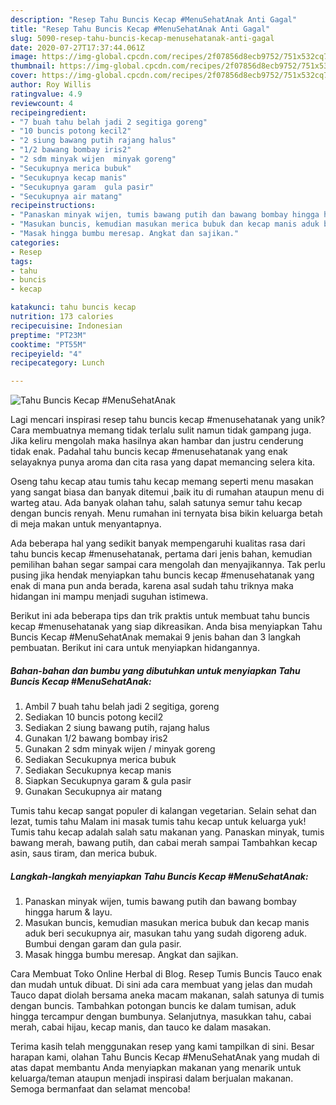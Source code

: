 ```yaml
---
description: "Resep Tahu Buncis Kecap #MenuSehatAnak Anti Gagal"
title: "Resep Tahu Buncis Kecap #MenuSehatAnak Anti Gagal"
slug: 5090-resep-tahu-buncis-kecap-menusehatanak-anti-gagal
date: 2020-07-27T17:37:44.061Z
image: https://img-global.cpcdn.com/recipes/2f07856d8ecb9752/751x532cq70/tahu-buncis-kecap-menusehatanak-foto-resep-utama.jpg
thumbnail: https://img-global.cpcdn.com/recipes/2f07856d8ecb9752/751x532cq70/tahu-buncis-kecap-menusehatanak-foto-resep-utama.jpg
cover: https://img-global.cpcdn.com/recipes/2f07856d8ecb9752/751x532cq70/tahu-buncis-kecap-menusehatanak-foto-resep-utama.jpg
author: Roy Willis
ratingvalue: 4.9
reviewcount: 4
recipeingredient:
- "7 buah tahu belah jadi 2 segitiga goreng"
- "10 buncis potong kecil2"
- "2 siung bawang putih rajang halus"
- "1/2 bawang bombay iris2"
- "2 sdm minyak wijen  minyak goreng"
- "Secukupnya merica bubuk"
- "Secukupnya kecap manis"
- "Secukupnya garam  gula pasir"
- "Secukupnya air matang"
recipeinstructions:
- "Panaskan minyak wijen, tumis bawang putih dan bawang bombay hingga harum &amp; layu."
- "Masukan buncis, kemudian masukan merica bubuk dan kecap manis aduk beri secukupnya air, masukan tahu yang sudah digoreng aduk. Bumbui dengan garam dan gula pasir."
- "Masak hingga bumbu meresap. Angkat dan sajikan."
categories:
- Resep
tags:
- tahu
- buncis
- kecap

katakunci: tahu buncis kecap 
nutrition: 173 calories
recipecuisine: Indonesian
preptime: "PT23M"
cooktime: "PT55M"
recipeyield: "4"
recipecategory: Lunch

---
```



![Tahu Buncis Kecap #MenuSehatAnak](https://img-global.cpcdn.com/recipes/2f07856d8ecb9752/751x532cq70/tahu-buncis-kecap-menusehatanak-foto-resep-utama.jpg)

Lagi mencari inspirasi resep tahu buncis kecap #menusehatanak yang unik? Cara membuatnya memang tidak terlalu sulit namun tidak gampang juga. Jika keliru mengolah maka hasilnya akan hambar dan justru cenderung tidak enak. Padahal tahu buncis kecap #menusehatanak yang enak selayaknya punya aroma dan cita rasa yang dapat memancing selera kita.

Oseng tahu kecap atau tumis tahu kecap memang seperti menu masakan yang sangat biasa dan banyak ditemui ,baik itu di rumahan ataupun menu di warteg atau. Ada banyak olahan tahu, salah satunya semur tahu kecap dengan buncis renyah. Menu rumahan ini ternyata bisa bikin keluarga betah di meja makan untuk menyantapnya.

Ada beberapa hal yang sedikit banyak mempengaruhi kualitas rasa dari tahu buncis kecap #menusehatanak, pertama dari jenis bahan, kemudian pemilihan bahan segar sampai cara mengolah dan menyajikannya. Tak perlu pusing jika hendak menyiapkan tahu buncis kecap #menusehatanak yang enak di mana pun anda berada, karena asal sudah tahu triknya maka hidangan ini mampu menjadi suguhan istimewa.


Berikut ini ada beberapa tips dan trik praktis untuk membuat tahu buncis kecap #menusehatanak yang siap dikreasikan. Anda bisa menyiapkan Tahu Buncis Kecap #MenuSehatAnak memakai 9 jenis bahan dan 3 langkah pembuatan. Berikut ini cara untuk menyiapkan hidangannya.

<!--inarticleads1-->

##### Bahan-bahan dan bumbu yang dibutuhkan untuk menyiapkan Tahu Buncis Kecap #MenuSehatAnak:

1. Ambil 7 buah tahu belah jadi 2 segitiga, goreng
1. Sediakan 10 buncis potong kecil2
1. Sediakan 2 siung bawang putih, rajang halus
1. Gunakan 1/2 bawang bombay iris2
1. Gunakan 2 sdm minyak wijen / minyak goreng
1. Sediakan Secukupnya merica bubuk
1. Sediakan Secukupnya kecap manis
1. Siapkan Secukupnya garam &amp; gula pasir
1. Gunakan Secukupnya air matang


Tumis tahu kecap sangat populer di kalangan vegetarian. Selain sehat dan lezat, tumis tahu Malam ini masak tumis tahu kecap untuk keluarga yuk! Tumis tahu kecap adalah salah satu makanan yang. Panaskan minyak, tumis bawang merah, bawang putih, dan cabai merah sampai Tambahkan kecap asin, saus tiram, dan merica bubuk. 

<!--inarticleads2-->

##### Langkah-langkah menyiapkan Tahu Buncis Kecap #MenuSehatAnak:

1. Panaskan minyak wijen, tumis bawang putih dan bawang bombay hingga harum &amp; layu.
1. Masukan buncis, kemudian masukan merica bubuk dan kecap manis aduk beri secukupnya air, masukan tahu yang sudah digoreng aduk. Bumbui dengan garam dan gula pasir.
1. Masak hingga bumbu meresap. Angkat dan sajikan.


Cara Membuat Toko Online Herbal di Blog. Resep Tumis Buncis Tauco enak dan mudah untuk dibuat. Di sini ada cara membuat yang jelas dan mudah Tauco dapat diolah bersama aneka macam makanan, salah satunya di tumis dengan buncis. Tambahkan potongan buncis ke dalam tumisan, aduk hingga tercampur dengan bumbunya. Selanjutnya, masukkan tahu, cabai merah, cabai hijau, kecap manis, dan tauco ke dalam masakan. 

Terima kasih telah menggunakan resep yang kami tampilkan di sini. Besar harapan kami, olahan Tahu Buncis Kecap #MenuSehatAnak yang mudah di atas dapat membantu Anda menyiapkan makanan yang menarik untuk keluarga/teman ataupun menjadi inspirasi dalam berjualan makanan. Semoga bermanfaat dan selamat mencoba!
